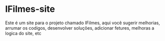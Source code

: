 # IFilmes-site
Este é um site para o projeto chamado IFilmes, aqui você sugerir melhorias, arrumar os codigos, desenvolver soluções, adicionar fetures, melhoras a logica do site, etc
